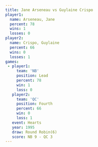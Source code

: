 ```yaml
---
title: Jane Arseneau vs Guylaine Crispo
player1:                
  name: Arseneau, Jane  
  percent: 78           
  wins: 1               
  losses: 0             
player2:                
  name: Crispo, Guylaine
  percent: 66           
  wins: 0               
  losses: 1             
games:
 - player1:        
     team: 'NB'    
     position: Lead
     percent: 78   
     win: 1        
     loss: 0       
   player2:          
     team: 'QC'      
     position: Fourth
     percent: 66     
     win: 0          
     loss: 1         
   event: Hearts       
   year: 1995          
   draw: Round Robin(6)
   score: NB 9 - QC 3  
---
```

